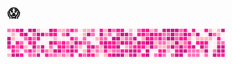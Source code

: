 <!-- markdownlint-disable MD034 bare urls -->
<!-- markdownlint-disable MD033 no-inline-html -->
<!-- markdownlint-disable MD012 multiple-blank-lines -->

<!--
**mjakobis/mjakobis** is a ✨ _special_ ✨ repository because its `README.md` (this file) appears on your GitHub profile.

Here are some ideas to get you started:

- 🔭 I’m currently working on ...
- 🌱 I’m currently learning ...
- 👯 I’m looking to collaborate on ...
- 🤔 I’m looking for help with ...
- 💬 Ask me about ...
- 📫 How to reach me: ...
- 😄 Pronouns: ...
- ⚡ Fun fact: ...
-->
# 😱

![ ](https://raw.githubusercontent.com/mjakobis/mjakobis/refs/heads/main/svgs/c.svg)
